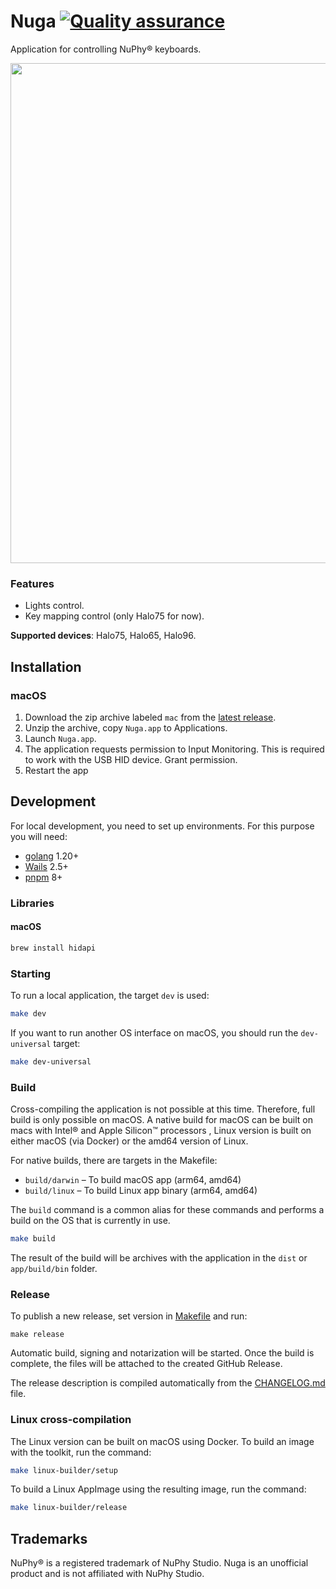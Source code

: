 # Nuga [![Quality assurance](https://github.com/mishamyrt/Nuga/actions/workflows/quality-assurance.yaml/badge.svg)](https://github.com/mishamyrt/Nuga/actions/workflows/quality-assurance.yaml)

Application for controlling NuPhy® keyboards.

<img src="https://nuga.myrt.co/window.png" width="800px" />

### Features

* Lights control.
* Key mapping control (only Halo75 for now). 

**Supported devices**: Halo75, Halo65, Halo96.

## Installation

### macOS

1. Download the zip archive labeled `mac` from the [latest release](https://github.com/mishamyrt/Nuga/releases/latest).
2. Unzip the archive, copy `Nuga.app` to Applications.
3. Launch `Nuga.app`.
4. The application requests permission to Input Monitoring. This is required to work with the USB HID device. Grant permission.
5. Restart the app

## Development

For local development, you need to set up environments. For this purpose you will need:

* [golang](https://go.dev/doc/install) 1.20+
* [Wails](https://wails.io/docs/gettingstarted/installation) 2.5+
* [pnpm](https://pnpm.io/installation) 8+

### Libraries

#### macOS

```sh
brew install hidapi
```

### Starting

To run a local application, the target `dev` is used:

```sh
make dev
```

If you want to run another OS interface on macOS, you should run the `dev-universal` target:

```sh
make dev-universal
```

### Build

Cross-compiling the application is not possible at this time. Therefore, full build is only possible on macOS. A native build for macOS can be built on macs with Intel® and Apple Silicon™ processors , Linux version is built on either macOS (via Docker) or the amd64 version of Linux.

For native builds, there are targets in the Makefile:

* `build/darwin` – To build macOS app (arm64, amd64)
* `build/linux` – To build Linux app binary (arm64, amd64)

The `build` command is a common alias for these commands and performs a build on the OS that is currently in use.

```sh
make build
```

The result of the build will be archives with the application in the `dist` or `app/build/bin` folder.

### Release

To publish a new release, set version in [Makefile](./Makefile) and run:

```
make release
```

Automatic build, signing and notarization will be started. Once the build is complete, the files will be attached to the created GitHub Release.

The release description is compiled automatically from the [CHANGELOG.md](./CHANGELOG.md) file.

### Linux cross-compilation

The Linux version can be built on macOS using Docker. To build an image with the toolkit, run the command:

```sh
make linux-builder/setup
```

To build a Linux AppImage using the resulting image, run the command:

```sh
make linux-builder/release
```

## Trademarks

NuPhy® is a registered trademark of NuPhy Studio. Nuga is an unofficial product and is not affiliated with NuPhy Studio.
